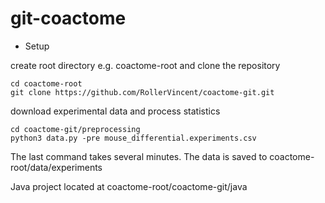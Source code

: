 # git-coactome


* Setup


create root directory e.g.  coactome-root  and clone the repository
```
cd coactome-root
git clone https://github.com/RollerVincent/coactome-git.git
```

download experimental data and process statistics
```
cd coactome-git/preprocessing
python3 data.py -pre mouse_differential.experiments.csv
```

The last command takes several minutes.
The data is saved to coactome-root/data/experiments

Java project located at coactome-root/coactome-git/java
